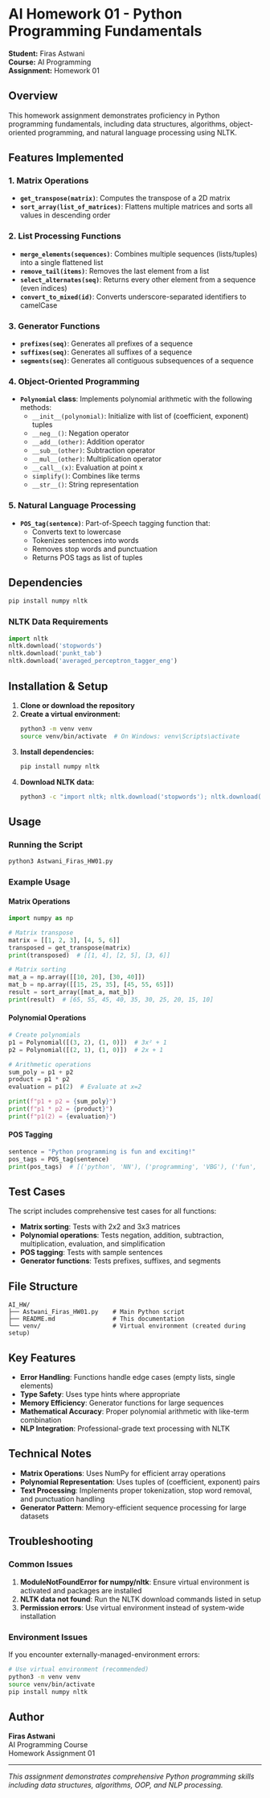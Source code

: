 # AI Homework 01 - Python Programming Fundamentals

**Student:** Firas Astwani  
**Course:** AI Programming  
**Assignment:** Homework 01

## Overview

This homework assignment demonstrates proficiency in Python programming fundamentals, including data structures, algorithms, object-oriented programming, and natural language processing using NLTK.

## Features Implemented

### 1. Matrix Operations

- **`get_transpose(matrix)`**: Computes the transpose of a 2D matrix
- **`sort_array(list_of_matrices)`**: Flattens multiple matrices and sorts all values in descending order

### 2. List Processing Functions

- **`merge_elements(sequences)`**: Combines multiple sequences (lists/tuples) into a single flattened list
- **`remove_tail(items)`**: Removes the last element from a list
- **`select_alternates(seq)`**: Returns every other element from a sequence (even indices)
- **`convert_to_mixed(id)`**: Converts underscore-separated identifiers to camelCase

### 3. Generator Functions

- **`prefixes(seq)`**: Generates all prefixes of a sequence
- **`suffixes(seq)`**: Generates all suffixes of a sequence
- **`segments(seq)`**: Generates all contiguous subsequences of a sequence

### 4. Object-Oriented Programming

- **`Polynomial` class**: Implements polynomial arithmetic with the following methods:
  - `__init__(polynomial)`: Initialize with list of (coefficient, exponent) tuples
  - `__neg__()`: Negation operator
  - `__add__(other)`: Addition operator
  - `__sub__(other)`: Subtraction operator
  - `__mul__(other)`: Multiplication operator
  - `__call__(x)`: Evaluation at point x
  - `simplify()`: Combines like terms
  - `__str__()`: String representation

### 5. Natural Language Processing

- **`POS_tag(sentence)`**: Part-of-Speech tagging function that:
  - Converts text to lowercase
  - Tokenizes sentences into words
  - Removes stop words and punctuation
  - Returns POS tags as list of tuples

## Dependencies

```bash
pip install numpy nltk
```

### NLTK Data Requirements

```python
import nltk
nltk.download('stopwords')
nltk.download('punkt_tab')
nltk.download('averaged_perceptron_tagger_eng')
```

## Installation & Setup

1. **Clone or download the repository**
2. **Create a virtual environment:**
   ```bash
   python3 -m venv venv
   source venv/bin/activate  # On Windows: venv\Scripts\activate
   ```
3. **Install dependencies:**
   ```bash
   pip install numpy nltk
   ```
4. **Download NLTK data:**
   ```bash
   python3 -c "import nltk; nltk.download('stopwords'); nltk.download('punkt_tab'); nltk.download('averaged_perceptron_tagger_eng')"
   ```

## Usage

### Running the Script

```bash
python3 Astwani_Firas_HW01.py
```

### Example Usage

#### Matrix Operations

```python
import numpy as np

# Matrix transpose
matrix = [[1, 2, 3], [4, 5, 6]]
transposed = get_transpose(matrix)
print(transposed)  # [[1, 4], [2, 5], [3, 6]]

# Matrix sorting
mat_a = np.array([[10, 20], [30, 40]])
mat_b = np.array([[15, 25, 35], [45, 55, 65]])
result = sort_array([mat_a, mat_b])
print(result)  # [65, 55, 45, 40, 35, 30, 25, 20, 15, 10]
```

#### Polynomial Operations

```python
# Create polynomials
p1 = Polynomial([(3, 2), (1, 0)])  # 3x² + 1
p2 = Polynomial([(2, 1), (1, 0)])  # 2x + 1

# Arithmetic operations
sum_poly = p1 + p2
product = p1 * p2
evaluation = p1(2)  # Evaluate at x=2

print(f"p1 + p2 = {sum_poly}")
print(f"p1 * p2 = {product}")
print(f"p1(2) = {evaluation}")
```

#### POS Tagging

```python
sentence = "Python programming is fun and exciting!"
pos_tags = POS_tag(sentence)
print(pos_tags)  # [('python', 'NN'), ('programming', 'VBG'), ('fun', 'NN'), ('exciting', 'VBG')]
```

## Test Cases

The script includes comprehensive test cases for all functions:

- **Matrix sorting**: Tests with 2x2 and 3x3 matrices
- **Polynomial operations**: Tests negation, addition, subtraction, multiplication, evaluation, and simplification
- **POS tagging**: Tests with sample sentences
- **Generator functions**: Tests prefixes, suffixes, and segments

## File Structure

```
AI_HW/
├── Astwani_Firas_HW01.py    # Main Python script
├── README.md                # This documentation
└── venv/                    # Virtual environment (created during setup)
```

## Key Features

- **Error Handling**: Functions handle edge cases (empty lists, single elements)
- **Type Safety**: Uses type hints where appropriate
- **Memory Efficiency**: Generator functions for large sequences
- **Mathematical Accuracy**: Proper polynomial arithmetic with like-term combination
- **NLP Integration**: Professional-grade text processing with NLTK

## Technical Notes

- **Matrix Operations**: Uses NumPy for efficient array operations
- **Polynomial Representation**: Uses tuples of (coefficient, exponent) pairs
- **Text Processing**: Implements proper tokenization, stop word removal, and punctuation handling
- **Generator Pattern**: Memory-efficient sequence processing for large datasets

## Troubleshooting

### Common Issues

1. **ModuleNotFoundError for numpy/nltk**: Ensure virtual environment is activated and packages are installed
2. **NLTK data not found**: Run the NLTK download commands listed in setup
3. **Permission errors**: Use virtual environment instead of system-wide installation

### Environment Issues

If you encounter externally-managed-environment errors:

```bash
# Use virtual environment (recommended)
python3 -m venv venv
source venv/bin/activate
pip install numpy nltk
```

## Author

**Firas Astwani**  
AI Programming Course  
Homework Assignment 01

---

_This assignment demonstrates comprehensive Python programming skills including data structures, algorithms, OOP, and NLP processing._